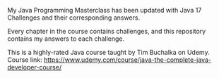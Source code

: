 My Java Programming Masterclass has been updated with Java 17 Challenges and their corresponding answers.

Every chapter in the course contains challenges, and this repository contains my answers to each challenge.

This is a highly-rated Java course taught by Tim Buchalka on Udemy. Course link: https://www.udemy.com/course/java-the-complete-java-developer-course/
